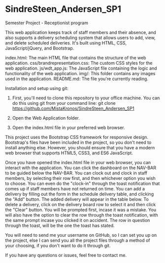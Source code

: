 # SindreSteen_Andersen_SP1
Semester Project - Receptionist program


This web application keeps track of staff members and their absence, and also supports a delivery scheduling system that allows users to add, view, and delete scheduled deliveries. It's built using HTML, CSS, JavaScript/jQuery, and Bootstrap.

index.html: The main HTML file that contains the structure of the web application.
css/brandrepresentation.css: The custom CSS styles for the web application.
js/wdt_app.js: The JavaScript file containing the logic and functionality of the web application.
img/: This folder contains any images used in the application.
README.md: The file you're currently reading.

Installation and setup using git:

1. First, you'll need to clone this repository to your office machine. You can do this using git from your command line:
git clone https://github.com/MistaKronos/SindreSteen_Andersen_SP1

2. Open the Web Application folder.

3. Open the index.html file in your preferred web browser.

This project uses the Bootstrap CSS framework for responsive design. Bootstrap's files have been included in the project, so you don't need to install anything else. However, you should ensure that you have a modern web browser that supports HTML5, CSS3, and ES6 JavaScript.

Once you have opened the index.html file in your web browser, you can interact with the application. 
You can click the dashboard on the NAV-BAR to be guided below the NAV-BAR.
You can clock out and clock in staff members, by selecting their row first, and then whichever option you wish to choose. You can even do the "clock-in" through the toast notification that comes up if staff members have not returned on time.
You can add a delivery by filling out the form in the schedule delivery table, and clicking the "Add" button. The added delivery will appear in the table below. To delete a delivery, click on the delivery board row to select it and then click the "Clear" button. You will be prompted first, incase it was a mistake. You will also have the option to clear the row through the toast notification, with the same prompt incase you clicked it on accident. The row in question through the toast, will be the one the toast has stated.

You will need to send me your username on GitHub, so I can set you up on the project, else I can send you all the project files through a method of your choosing, if you don't want to do it through git. 

If you have any questions or issues, feel free to contact me.




